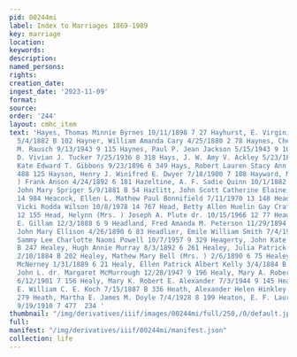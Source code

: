 ```yaml
---
pid: 00244mi
label: Index to Marriages 1869-1989
key: marriage
location: 
keywords: 
description: 
named_persons: 
rights: 
creation_date: 
ingest_date: '2023-11-09'
format: 
source: 
order: '244'
layout: cmhc_item
text: 'Hayes, Thomas Minnie Byrnes 10/11/1898 7 27 Hayhurst, E. Virginia Copeland
  5/4/1882 B 102 Hayner, William Amanda Cary 4/25/1880 2 78 Haynes, Chester H. Jane
  M. Rausch 9/13/1943 9 115 Haynes, Paul P. Jean Jackson 5/15/1943 9 101 Hays, Edmund
  D. Vivian J. Tucker 7/25/1936 8 318 Hays, J. W. Amy V. Ackley 5/23/1899 7 57 Hays,
  Kate Edward T. Gibbons 9/23/1896 6 349 Hays, Robert Lauren Stacy Ann Herpin 12/10/1988
  488 125 Hayson, Henry J. Winifred E. Dwyer 7/18/1900 7 108 Hayward, Maria (Mrs.
  ) Frank Anson 4/24/1892 6 181 Hazeltine, A. F. Sadie Quinn 10/1/1882 B 127 Hazeltine,
  John Mary Spriger 5/9/1881 B 54 Hazlitt, John Scott Catherine Elaine Johns 8/16/1980
  14 984 Heacock, Ellen L. Mathew Paul Bonnifield 7/11/1970 13 148 Head, Alan Gene
  Vicki Rodda Wilson 10/8/1978 14 767 Head, Betty Allen Huelin Gay Craft 11/17/1967
  12 155 Head, Helynn (Mrs. ) Joseph A. Plute dr. 10/15/1966 12 77 Headen, Rhoda W.
  E. Gillam 12/3/1888 6 9 Headland, Fred Amanda M. Peterson 11/29/1894 6 282 Headland,
  John Mary Ellison 4/26/1890 6 83 Headlier, Emile William Smith 7/4/1912 7 527 Heady,
  Sammy Lee Charlotte Naomi Powell 10/7/1957 9 329 Heagerty, John Kate Boyle 7/8/1885
  B 247 Healey, Hugh Annie Murray 8/3/1892 6 261 Healey, Julia Patrick 0. Sullivan
  2/10/1884 B 202 Healey, Mathew Mary Bell (Mrs. ) 2/6/1890 6 75 Healey, William Katie
  McNerney 1/31/1889 6 21 Healy, Ellen Patrick Albert Kelly 3/4/1884 B 203 Healy,
  John L. dr. Margaret McMurrough 12/28/1947 9 196 Healy, Mary A. Robert A. Joyce
  6/12/1901 7 156 Healy, Mary K. Robert E. Alexander 7/3/1944 9 145 Heaman, Minnie
  E. William C. E. Koch 7/15/1887 B 336 Heath, Alexander Helen Hinkley 8/3/1904 7
  279 Heath, Martha E. James M. Doyle 7/4/1928 8 199 Heaton, E. F. Laura M. Pounds
  9/19/1910 7 477  234 '
thumbnail: "/img/derivatives/iiif/images/00244mi/full/250,/0/default.jpg"
full: 
manifest: "/img/derivatives/iiif/00244mi/manifest.json"
collection: life
---
```


